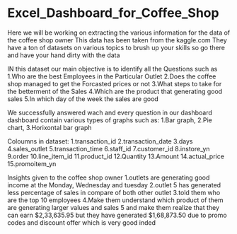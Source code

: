 # Excel_Dashboard_for_Coffee_Shop
Here we will be working on extracting the various information for the data of the coffee shop owner
This data has been taken from the kaggle.com They have a ton of datasets on various topics to brush up your skills 
so go there and have your hand dirty with the data 

IN this dataset our main objective is to identify all the Questions such as
1.Who are the best Employees in the Particular Outlet
2.Does the coffee shop managed to get the Forcasted prices or not 
3.What steps to take for the betterment of the Sales
4.Which are the product that generating good sales
5.In which day of the week the sales are good

We successfully answered wach and every question in our dashboard 
dashboard contain various types of graphs such as: 1.Bar graph, 2.Pie chart, 3.Horixontal bar graph

Coloumns in dataset:
1.transaction_id
2.transaction_date
3.days
4.sales_outlet
5.transaction_time
6.staff_id
7.customer_id
8.instore_yn
9.order
10.line_item_id
11.product_id
12.Quantity
13.Amount
14.actual_price
15.promoitem_yn

Insights given to the coffee shop owner 
1.outlets are generating good income at the Monday, Wednesday and tuesday
2.outlet 5 has generated less percentage of sales in compare of both other outlet
3.told them who are the top 10 employees 
4.Make them understand which product of them are generating larger values and sales
5 and make them realize that they can earn $2,33,635.95 but they have generated $1,68,873.50 due to promo codes and discount offer which is very good inded
